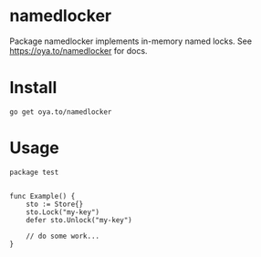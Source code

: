 # namedlocker

Package namedlocker implements in-memory named locks. See https://oya.to/namedlocker for docs.

# Install

    go get oya.to/namedlocker

# Usage

    package test


    func Example() {
        sto := Store{}
        sto.Lock("my-key")
        defer sto.Unlock("my-key")

        // do some work...
    }
